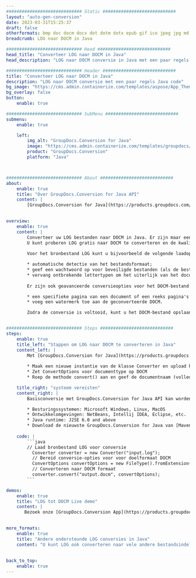 ```yaml
---
############################# Static ############################
layout: "auto-gen-conversion"
date: 2023-03-31T15:25:37
draft: false
otherformats: bmp doc docm docx dot dotm dotx epub gif ico jpeg jpg md odt ott pdf png psd rtf tex tif tiff txt xps
breadcrumb: LOG naar DOCM in Java

############################# Head ############################
head_title: "Converteer LOG naar DOCM in Java"
head_description: "LOG naar DOCM conversie in Java met een paar regels code. Converteer meer dan 160 bestandsindelingen met de GroupDocs-documentconversie-API voor Java"

############################# Header ############################
title: "Converteer LOG naar DOCM in Java"
description: "LOG naar DOCM conversie met een paar regels Java code"
bg_image: "https://cms.admin.containerize.com/templates/aspose/App_Themes/V3/images/bg/header1.png"
bg_overlay: false
button:
    enable: true

############################# SubMenu ############################
submenu:
    enable: true

    left:
        img_alt: "GroupDocs.Conversion for Java"
        image: "https://cms.admin.containerize.com/templates/groupdocs/images/product-logos/90x90-noborder/groupdocs-conversion-java.png"
        product: "GroupDocs.Conversion"
        platform: "Java"



############################# About ############################
about:
    enable: true
    title: "Over GroupDocs.Conversion for Java API"
    content: |
        [GroupDocs.Conversion for Java](https://products.groupdocs.com/conversion/java/) is een geavanceerde conversie-API voor bestandsindelingen voor het converteren tussen populaire afbeeldings- en documentindelingen zoals Microsoft Office, OpenDocument, PDF, HTML, e-mail, CAD. en nog veel meer met slechts een paar regels code. De native API detecteert automatisch de formaten van de originele documenten en biedt veel opties voor het aanpassen van de geconverteerde documenten. Naast de functie om informatie uit een document te extraheren, ondersteunt het standaard ook het cachen van de conversieresultaten naar de lokale schijf. Elk type cacheopslag kan echter worden ondersteund door de juiste interfaces te implementeren - Amazon S3, Dropbox, Google Drive, Windows Azure, Reddis of andere.
    

overview:
    enable: true
    content: |
        Converteer uw LOG bestanden naar DOCM in Java. Er zijn maar een paar regels Java code nodig op elk platform naar keuze, zoals Windows, Linux, macOS.
        U kunt proberen LOG gratis naar DOCM te converteren en de kwaliteit van de conversieresultaten te evalueren. Naast eenvoudige scripts voor bestandsconversie, kunt u meer geavanceerde opties proberen voor het laden van het LOG-bronbestand en het opslaan van de DOCM-uitvoer. 
        
        Voor het bronbestand LOG kunt u bijvoorbeeld de volgende laadopties gebruiken:

        * automatische detectie van het bestandsformaat;
        * geef een wachtwoord op voor beveiligde bestanden (als de bestandsindeling dit ondersteunt);
        * vervang ontbrekende lettertypen om het uiterlijk van het document te behouden.
        
        Er zijn ook geavanceerde conversieopties voor het DOCM-bestand:

        * een specifieke pagina van een document of een reeks pagina's converteren;
        * voeg een watermerk toe aan de geconverteerde DOCM.

        Zodra de conversie is voltooid, kunt u het DOCM-bestand opslaan in uw lokale bestandspad of in opslag van derden, zoals FTP, Amazon S3, Google Drive, Dropbox enz. Let op - om LOG te converteren tot DOCM, hoeft u geen extra software te installeren, zoals MS Office, Open Office, Adobe Acrobat Reader etc.


############################# Steps ############################
steps:
    enable: true
    title_left: "Stappen om LOG naar DOCM te converteren in Java"
    content_left: |
        Met [GroupDocs.Conversion for Java](https://products.groupdocs.com/conversion/java/) kunnen ontwikkelaars het LOG-bestand eenvoudig converteren naar DOCM met een paar regels code.
        
        * Maak een nieuwe instantie van de klasse Converter en upload het bestand LOG met het volledige pad
        * Zet ConvertOptions voor documenttype op DOCM
        * Roep de methode convert() aan en geef de documentnaam (volledig pad) en formaat (DOCM) door als parameter

    title_right: "systeem vereisten"
    content_right: |
        Basisconversie met GroupDocs.Conversion for Java API kan worden gedaan met slechts een paar regels code. Onze API's worden ondersteund op alle belangrijke platforms en besturingssystemen. Voordat u de onderstaande code uitvoert, moet u ervoor zorgen dat de volgende vereisten op uw systeem zijn geïnstalleerd.

        * Besturingssystemen: Microsoft Windows, Linux, MacOS
        * Ontwikkelomgevingen: NetBeans, Intellij IDEA, Eclipse, etc.
        * Java runtime: J2SE 6.0 and above
        * Download de nieuwste GroupDocs.Conversion for Java van [Maven](https://repository.groupdocs.com/webapp/#/artifacts/browse/tree/General/repo/com/groupdocs/groupdocs-conversion)
         
    code: |
        ```java    
        // Laad bronbestand LOG voor conversie
          Converter converter = new Converter("input.log");
          // Bereid conversie-opties voor voor doelformaat DOCM
          ConvertOptions convertOptions = new FileType().fromExtension("docm").getConvertOptions();
          // Converteren naar DOCM formaat
          converter.convert("output.docm", convertOptions);
        ```

demos:
    enable: true
    title: "LOG tot DOCM Live demo"
    content: |
       Bezoek onze [GroupDocs.Conversion App](https://products.groupdocs.app/conversion/family) website en probeer LOG naar DOCM conversie nu. De gratis demo heeft de volgende voordelen:
          

more_formats:
    enable: true
    title: "Andere ondersteunde LOG conversies in Java"
    content: "U kunt LOG ook converteren naar vele andere bestandsindelingen. Zie de lijst hieronder."
       
       
back_to_top:
    enable: true
---
```

